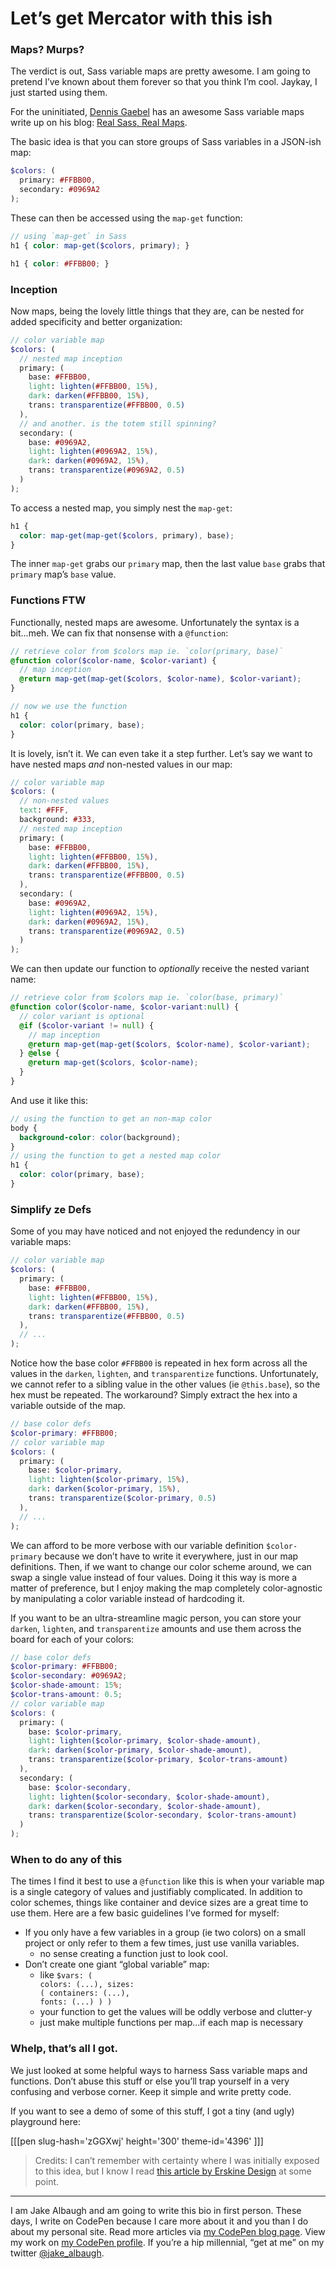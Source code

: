 # Let’s get Mercator with this ish

### Maps? Murps?

The verdict is out, Sass variable maps are pretty awesome. I am going to pretend I’ve known about them forever so that you think I’m cool. Jaykay, I just started using them.

For the uninitiated, [Dennis Gaebel](http://codepen.io/grayghostvisuals/) has an awesome Sass variable maps write up on his blog: [Real Sass, Real Maps](http://blog.grayghostvisuals.com/sass/real-sass-real-maps/).

The basic idea is that you can store groups of Sass variables in a JSON-ish map:

```scss
$colors: (
  primary: #FFBB00,
  secondary: #0969A2
);
```

These can then be accessed using the <code class="stx-css"><span class="fnc">map-get</span></code> function:

```scss
// using `map-get` in Sass
h1 { color: map-get($colors, primary); }
```
```css
h1 { color: #FFBB00; }
```


### Inception

Now maps, being the lovely little things that they are, can be nested for added specificity and better organization:

```scss
// color variable map
$colors: (
  // nested map inception
  primary: (
    base: #FFBB00,
    light: lighten(#FFBB00, 15%),
    dark: darken(#FFBB00, 15%),
    trans: transparentize(#FFBB00, 0.5)
  ),
  // and another. is the totem still spinning?
  secondary: (
    base: #0969A2,
    light: lighten(#0969A2, 15%),
    dark: darken(#0969A2, 15%),
    trans: transparentize(#0969A2, 0.5)
  )
);
```

To access a nested map, you simply nest the <code class="stx-css"><span class="fnc">map-get</span></code>:

```scss
h1 {
  color: map-get(map-get($colors, primary), base);
}
```

The inner <code class="stx-css"><span class="fnc">map-get</span></code> grabs our <code class="stx-css"><span class="val">primary</span></code> map, then the last value <code class="stx-css"><span class="val">base</span></code> grabs that <code class="stx-css"><span class="val">primary</span></code> map’s <code class="stx-css"><span class="val">base</span></code> value.


### Functions FTW

Functionally, nested maps are awesome. Unfortunately the syntax is a bit...meh. We can fix that nonsense with a <code class="stx-css"><span class="mtd">@function</span></code>:

```scss
// retrieve color from $colors map ie. `color(primary, base)`
@function color($color-name, $color-variant) {
  // map inception
  @return map-get(map-get($colors, $color-name), $color-variant);
}

// now we use the function
h1 {
  color: color(primary, base);
}
```

It is lovely, isn’t it. We can even take it a step further. Let’s say we want to have nested maps *and* non-nested values in our map:

```scss
// color variable map
$colors: (
  // non-nested values
  text: #FFF,
  background: #333,
  // nested map inception
  primary: (
    base: #FFBB00,
    light: lighten(#FFBB00, 15%),
    dark: darken(#FFBB00, 15%),
    trans: transparentize(#FFBB00, 0.5)
  ),
  secondary: (
    base: #0969A2,
    light: lighten(#0969A2, 15%),
    dark: darken(#0969A2, 15%),
    trans: transparentize(#0969A2, 0.5)
  )
);
```

We can then update our function to *optionally* receive the nested variant name:

```scss
// retrieve color from $colors map ie. `color(base, primary)`
@function color($color-name, $color-variant:null) {
  // color variant is optional
  @if ($color-variant != null) {
    // map inception
    @return map-get(map-get($colors, $color-name), $color-variant);
  } @else {
    @return map-get($colors, $color-name);
  }
}
```

And use it like this:

```scss
// using the function to get an non-map color
body {
  background-color: color(background);
}
// using the function to get a nested map color
h1 {
  color: color(primary, base);
}
```


### Simplify ze Defs

Some of you may have noticed and not enjoyed the redundency in our variable maps:

```scss
// color variable map
$colors: (
  primary: (
    base: #FFBB00,
    light: lighten(#FFBB00, 15%),
    dark: darken(#FFBB00, 15%),
    trans: transparentize(#FFBB00, 0.5)
  ),
  // ...
);
```

Notice how the base color <code class="stx-css hex">#FFBB00</code> is repeated in hex form across all the values in the <code class="stx-css val">darken</code>, <code class="stx-css val">lighten</code>, and <code class="stx-css val">transparentize</code> functions. Unfortunately, we cannot refer to a sibling value in the other values (ie <code class="stx-css"><span class="mtd">@this</span>.<span class="val">base</span></code>), so the hex must be repeated. The workaround? Simply extract the hex into a variable outside of the map.

```scss
// base color defs
$color-primary: #FFBB00;
// color variable map
$colors: (
  primary: (
    base: $color-primary,
    light: lighten($color-primary, 15%),
    dark: darken($color-primary, 15%),
    trans: transparentize($color-primary, 0.5)
  ),
  // ...
);
```

We can afford to be more verbose with our variable definition <code class="stx-css var">$color-primary</code> because we don’t have to write it everywhere, just in our map definitions. Then, if we want to change our color scheme around, we can swap a single value instead of four values. Doing it this way is more a matter of preference, but I enjoy making the map completely color-agnostic by manipulating a color variable instead of hardcoding it. 

If you want to be an ultra-streamline magic person, you can store your <code class="stx-css val">darken</code>, <code class="stx-css val">lighten</code>, and <code class="stx-css val">transparentize</code> amounts and use them across the board for each of your colors: 

```scss
// base color defs
$color-primary: #FFBB00;
$color-secondary: #0969A2;
$color-shade-amount: 15%;
$color-trans-amount: 0.5;
// color variable map
$colors: (
  primary: (
    base: $color-primary,
    light: lighten($color-primary, $color-shade-amount),
    dark: darken($color-primary, $color-shade-amount),
    trans: transparentize($color-primary, $color-trans-amount)
  ),
  secondary: (
    base: $color-secondary,
    light: lighten($color-secondary, $color-shade-amount),
    dark: darken($color-secondary, $color-shade-amount),
    trans: transparentize($color-secondary, $color-trans-amount)
  )
);
```



### When to do any of this

The times I find it best to use a <code class="stx-css mtd">@function</code> like this is when your variable map is a single category of values and justifiably complicated. In addition to color schemes, things like container and device sizes are a great time to use them. Here are a few basic guidelines I’ve formed for myself:

- If you only have a few variables in a group (ie two colors) on a small project or only refer to them a few times, just use vanilla variables. 
  - no sense creating a function just to look cool.
- Don’t create one giant “global variable” map:
  - like <code class="stx-css"><span class="var">$vars</span>: ( <span class="val">colors</span>: (...), <span class="val">sizes</span>: ( <span class="val">containers</span>: (...), <span class="val">fonts</span>: (...) ) )</code>
  - your function to get the values will be oddly verbose and clutter-y
  - just make multiple functions per map...if each map is necessary


### Whelp, that’s all I got.

We just looked at some helpful ways to harness Sass variable maps and functions. Don’t abuse this stuff or else you’ll trap yourself in a very confusing and verbose corner. Keep it simple and write pretty code.

If you want to see a demo of some of this stuff, I got a tiny (and ugly) playground here:

[[[pen slug-hash='zGGXwj' height='300' theme-id='4396' ]]]

> Credits: I can’t remember with certainty where I was initially exposed to this idea, but I know I read [this article by Erskine Design](http://erskinedesign.com/blog/friendlier-colour-names-sass-maps/) at some point.

---

I am Jake Albaugh and am going to write this bio in first person. These days, I write on CodePen because I care more about it and you than I do about my personal site. Read more articles via [my CodePen blog page](http://codepen.io/jakealbaugh/blog/). View my work on [my CodePen profile](http://codepen.io/jakealbaugh/). If you’re a hip millennial, “get at me” on my twitter [@jake_albaugh](http://twitter.com/jake_albaugh).
